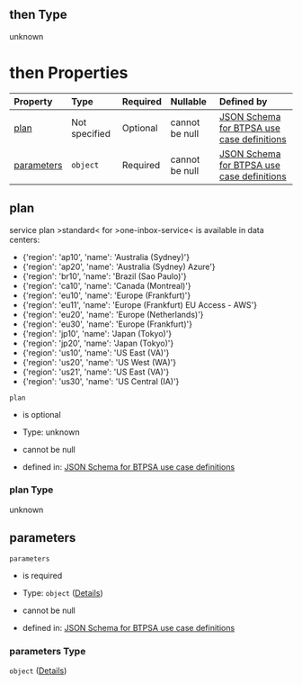 ## then Type

unknown

# then Properties

| Property                  | Type          | Required | Nullable       | Defined by                                                                                                                                                                                                                                                  |
| :------------------------ | :------------ | :------- | :------------- | :---------------------------------------------------------------------------------------------------------------------------------------------------------------------------------------------------------------------------------------------------------- |
| [plan](#plan)             | Not specified | Optional | cannot be null | [JSON Schema for BTPSA use case definitions](btpsa-usecase-properties-services-items-allof-1-then-allof-80-then-allof-0-then-properties-plan.md "undefined#/properties/services/items/allOf/1/then/allOf/80/then/allOf/0/then/properties/plan")             |
| [parameters](#parameters) | `object`      | Required | cannot be null | [JSON Schema for BTPSA use case definitions](btpsa-usecase-properties-services-items-allof-1-then-allof-80-then-allof-0-then-properties-parameters.md "undefined#/properties/services/items/allOf/1/then/allOf/80/then/allOf/0/then/properties/parameters") |

## plan

service plan >standard< for >one-inbox-service< is available in data centers:

*   {'region': 'ap10', 'name': 'Australia (Sydney)'}
*   {'region': 'ap20', 'name': 'Australia (Sydney) Azure'}
*   {'region': 'br10', 'name': 'Brazil (Sao Paulo)'}
*   {'region': 'ca10', 'name': 'Canada (Montreal)'}
*   {'region': 'eu10', 'name': 'Europe (Frankfurt)'}
*   {'region': 'eu11', 'name': 'Europe (Frankfurt) EU Access - AWS'}
*   {'region': 'eu20', 'name': 'Europe (Netherlands)'}
*   {'region': 'eu30', 'name': 'Europe (Frankfurt)'}
*   {'region': 'jp10', 'name': 'Japan (Tokyo)'}
*   {'region': 'jp20', 'name': 'Japan (Tokyo)'}
*   {'region': 'us10', 'name': 'US East (VA)'}
*   {'region': 'us20', 'name': 'US West (WA)'}
*   {'region': 'us21', 'name': 'US East (VA)'}
*   {'region': 'us30', 'name': 'US Central (IA)'}

`plan`

*   is optional

*   Type: unknown

*   cannot be null

*   defined in: [JSON Schema for BTPSA use case definitions](btpsa-usecase-properties-services-items-allof-1-then-allof-80-then-allof-0-then-properties-plan.md "undefined#/properties/services/items/allOf/1/then/allOf/80/then/allOf/0/then/properties/plan")

### plan Type

unknown

## parameters



`parameters`

*   is required

*   Type: `object` ([Details](btpsa-usecase-properties-services-items-allof-1-then-allof-80-then-allof-0-then-properties-parameters.md))

*   cannot be null

*   defined in: [JSON Schema for BTPSA use case definitions](btpsa-usecase-properties-services-items-allof-1-then-allof-80-then-allof-0-then-properties-parameters.md "undefined#/properties/services/items/allOf/1/then/allOf/80/then/allOf/0/then/properties/parameters")

### parameters Type

`object` ([Details](btpsa-usecase-properties-services-items-allof-1-then-allof-80-then-allof-0-then-properties-parameters.md))
